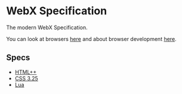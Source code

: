 # WebX Specification
The modern WebX Specification.

You can look at browsers [here](browsers/index.md) and about browser development [here](browsers/dev.md).

## Specs
- [HTML++](html++/index.md)
- [CSS 3.25](css-3.25/index.md)
- [Lua](lua/index.md)